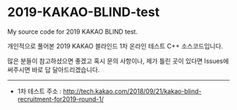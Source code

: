 # 2019-KAKAO-BLIND-test
My source code for 2019 KAKAO BLIND test.

개인적으로 풀어본 2019 KAKAO 블라인드 1차 온라인 테스트 C++ 소스코드입니다.

많은 분들이 참고하셨으면 좋겠고 혹시 문의 사항이나, 제가 틀린 곳이 있다면 Issues에 써주시면 바로 답 달아드리겠습니다.

---

* 1차 테스트 주소 : http://tech.kakao.com/2018/09/21/kakao-blind-recruitment-for2019-round-1/
